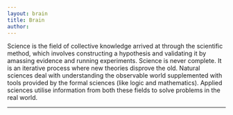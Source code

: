 ```yaml
---
layout: brain
title: Brain
author:
---
```

Science is the field of collective knowledge arrived at through the scientific method, which involves constructing a hypothesis and validating it by amassing evidence and running experiments. Science is never complete. It is an iterative process where new theories disprove the old. Natural sciences deal with understanding the observable world supplemented with tools provided by the formal sciences (like logic and mathematics). Applied sciences utilise information from both these fields to solve problems in the real world. 

---

